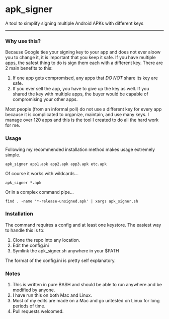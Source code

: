 # apk_signer
A tool to simplify signing multiple Android APKs with different keys

--------

###  Why use this?
Because Google ties your signing key to your app and does not ever aloow you to change it, it is important that you keep it safe. If you have multiple apps, the safest thing to do is sign them each with a different key. There are 2 main benefits to this:

1. If one app gets compromised, any apps that _DO NOT_ share its key are safe.
2. If you ever sell the app, you have to give up the key as well. If you shared the key with multiple apps, the buyer would be capable of compromising your other apps.

Most people (from an informal poll) do not use a different key for every app because it is complicated to organize, maintain, and use many keys. I manage over 120 apps and this is the tool I created to do all the hard work for me.

### Usage
Following my recommended installation method makes usage extremely simple.

    apk_signer app1.apk app2.apk app3.apk etc.apk

Of course it works with wildcards...

    apk_signer *.apk

Or in a complex command pipe...

    find . -name '*-release-unsigned.apk' | xargs apk_signer.sh

### Installation
The command requires a config and at least one keystore. The easiest way to handle this is to:

1. Clone the repo into any location.
2. Edit the config.ini
3. Symlink the apk_signer.sh anywhere in your $PATH

The format of the config.ini is pretty self explanatory.

### Notes
1. This is written in pure BASH and should be able to run anywhere and be modified by anyone.
2. I have run this on both Mac and Linux.
3. Most of my edits are made on a Mac and go untested on Linux for long periods of time.
4. Pull requests welcomed.
